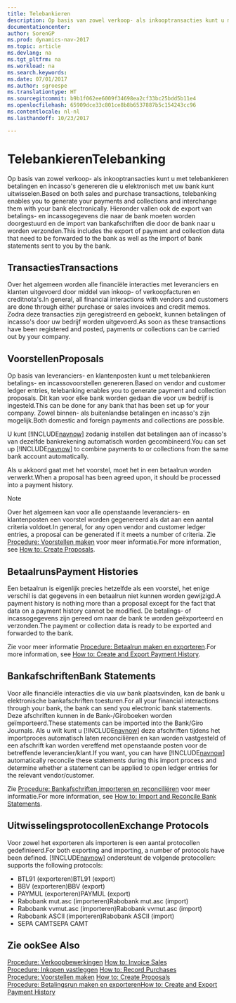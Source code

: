 ```yaml
---
title: Telebankieren
description: Op basis van zowel verkoop- als inkooptransacties kunt u met telebankieren betalingen en incasso's genereren die u elektronisch met uw bank kunt uitwisselen.
documentationcenter: 
author: SorenGP
ms.prod: dynamics-nav-2017
ms.topic: article
ms.devlang: na
ms.tgt_pltfrm: na
ms.workload: na
ms.search.keywords: 
ms.date: 07/01/2017
ms.author: sgroespe
ms.translationtype: HT
ms.sourcegitcommit: b9b1f062ee6009f34698ea2cf33bc25bdd5b11e4
ms.openlocfilehash: 65909dce33c801ce8b8b6537887b5c154243cc96
ms.contentlocale: nl-nl
ms.lasthandoff: 10/23/2017

---
```

# <a name="telebanking"></a><span data-ttu-id="3303d-103">Telebankieren</span><span class="sxs-lookup"><span data-stu-id="3303d-103">Telebanking</span></span>
<span data-ttu-id="3303d-104">Op basis van zowel verkoop- als inkooptransacties kunt u met telebankieren betalingen en incasso's genereren die u elektronisch met uw bank kunt uitwisselen.</span><span class="sxs-lookup"><span data-stu-id="3303d-104">Based on both sales and purchase transactions, telebanking enables you to generate your payments and collections and interchange them with your bank electronically.</span></span> <span data-ttu-id="3303d-105">Hieronder vallen ook de export van betalings- en incassogegevens die naar de bank moeten worden doorgestuurd en de import van bankafschriften die door de bank naar u worden verzonden.</span><span class="sxs-lookup"><span data-stu-id="3303d-105">This includes the export of payment and collection data that need to be forwarded to the bank as well as the import of bank statements sent to you by the bank.</span></span>  

## <a name="transactions"></a><span data-ttu-id="3303d-106">Transacties</span><span class="sxs-lookup"><span data-stu-id="3303d-106">Transactions</span></span>  
<span data-ttu-id="3303d-107">Over het algemeen worden alle financiële interacties met leveranciers en klanten uitgevoerd door middel van inkoop- of verkoopfacturen en creditnota's.</span><span class="sxs-lookup"><span data-stu-id="3303d-107">In general, all financial interactions with vendors and customers are done through either purchase or sales invoices and credit memos.</span></span> <span data-ttu-id="3303d-108">Zodra deze transacties zijn geregistreerd en geboekt, kunnen betalingen of incasso's door uw bedrijf worden uitgevoerd.</span><span class="sxs-lookup"><span data-stu-id="3303d-108">As soon as these transactions have been registered and posted, payments or collections can be carried out by your company.</span></span>  

## <a name="proposals"></a><span data-ttu-id="3303d-109">Voorstellen</span><span class="sxs-lookup"><span data-stu-id="3303d-109">Proposals</span></span>  
<span data-ttu-id="3303d-110">Op basis van leveranciers- en klantenposten kunt u met telebankieren betalings- en incassovoorstellen genereren.</span><span class="sxs-lookup"><span data-stu-id="3303d-110">Based on vendor and customer ledger entries, telebanking enables you to generate payment and collection proposals.</span></span> <span data-ttu-id="3303d-111">Dit kan voor elke bank worden gedaan die voor uw bedrijf is ingesteld.</span><span class="sxs-lookup"><span data-stu-id="3303d-111">This can be done for any bank that has been set up for your company.</span></span> <span data-ttu-id="3303d-112">Zowel binnen- als buitenlandse betalingen en incasso's zijn mogelijk.</span><span class="sxs-lookup"><span data-stu-id="3303d-112">Both domestic and foreign payments and collections are possible.</span></span>  

<span data-ttu-id="3303d-113">U kunt [!INCLUDE[navnow](../../includes/navnow_md.md)] zodanig instellen dat betalingen aan of incasso's van dezelfde bankrekening automatisch worden gecombineerd.</span><span class="sxs-lookup"><span data-stu-id="3303d-113">You can set up [!INCLUDE[navnow](../../includes/navnow_md.md)] to combine payments to or collections from the same bank account automatically.</span></span>  

<span data-ttu-id="3303d-114">Als u akkoord gaat met het voorstel, moet het in een betaalrun worden verwerkt.</span><span class="sxs-lookup"><span data-stu-id="3303d-114">When a proposal has been agreed upon, it should be processed into a payment history.</span></span>  

> [!NOTE]  
>  <span data-ttu-id="3303d-115">Over het algemeen kan voor alle openstaande leveranciers- en klantenposten een voorstel worden gegenereerd als dat aan een aantal criteria voldoet.</span><span class="sxs-lookup"><span data-stu-id="3303d-115">In general, for any open vendor and customer ledger entries, a proposal can be generated if it meets a number of criteria.</span></span> <span data-ttu-id="3303d-116">Zie [Procedure: Voorstellen maken](how-to-create-proposals.md) voor meer informatie.</span><span class="sxs-lookup"><span data-stu-id="3303d-116">For more information, see [How to: Create Proposals](how-to-create-proposals.md).</span></span>  

## <a name="payment-histories"></a><span data-ttu-id="3303d-117">Betaalruns</span><span class="sxs-lookup"><span data-stu-id="3303d-117">Payment Histories</span></span>  
<span data-ttu-id="3303d-118">Een betaalrun is eigenlijk precies hetzelfde als een voorstel, het enige verschil is dat gegevens in een betaalrun niet kunnen worden gewijzigd.</span><span class="sxs-lookup"><span data-stu-id="3303d-118">A payment history is nothing more than a proposal except for the fact that data on a payment history cannot be modified.</span></span> <span data-ttu-id="3303d-119">De betalings- of incassogegevens zijn gereed om naar de bank te worden geëxporteerd en verzonden.</span><span class="sxs-lookup"><span data-stu-id="3303d-119">The payment or collection data is ready to be exported and forwarded to the bank.</span></span>  

 <span data-ttu-id="3303d-120">Zie voor meer informatie [Procedure: Betaalrun maken en exporteren](how-to-create-and-export-payment-history.md).</span><span class="sxs-lookup"><span data-stu-id="3303d-120">For more information, see [How to: Create and Export Payment History](how-to-create-and-export-payment-history.md).</span></span>  

## <a name="bank-statements"></a><span data-ttu-id="3303d-121">Bankafschriften</span><span class="sxs-lookup"><span data-stu-id="3303d-121">Bank Statements</span></span>  
 <span data-ttu-id="3303d-122">Voor alle financiële interacties die via uw bank plaatsvinden, kan de bank u elektronische bankafschriften toesturen.</span><span class="sxs-lookup"><span data-stu-id="3303d-122">For all your financial interactions through your bank, the bank can send you electronic bank statements.</span></span> <span data-ttu-id="3303d-123">Deze afschriften kunnen in de Bank-/Giroboeken worden geïmporteerd.</span><span class="sxs-lookup"><span data-stu-id="3303d-123">These statements can be imported into the Bank/Giro Journals.</span></span> <span data-ttu-id="3303d-124">Als u wilt kunt u [!INCLUDE[navnow](../../includes/navnow_md.md)] deze afschriften tijdens het importproces automatisch laten reconciliëren en kan worden vastgesteld of een afschrift kan worden vereffend met openstaande posten voor de betreffende leverancier/klant.</span><span class="sxs-lookup"><span data-stu-id="3303d-124">If you want, you can have [!INCLUDE[navnow](../../includes/navnow_md.md)] automatically reconcile these statements during this import process and determine whether a statement can be applied to open ledger entries for the relevant vendor/customer.</span></span>  

 <span data-ttu-id="3303d-125">Zie [Procedure: Bankafschriften importeren en reconciliëren](how-to-import-and-reconcile-bank-statements.md) voor meer informatie.</span><span class="sxs-lookup"><span data-stu-id="3303d-125">For more information, see [How to: Import and Reconcile Bank Statements](how-to-import-and-reconcile-bank-statements.md).</span></span>  

## <a name="exchange-protocols"></a><span data-ttu-id="3303d-126">Uitwisselingsprotocollen</span><span class="sxs-lookup"><span data-stu-id="3303d-126">Exchange Protocols</span></span>  
 <span data-ttu-id="3303d-127">Voor zowel het exporteren als importeren is een aantal protocollen gedefinieerd.</span><span class="sxs-lookup"><span data-stu-id="3303d-127">For both exporting and importing, a number of protocols have been defined.</span></span> [!INCLUDE[navnow](../../includes/navnow_md.md)]<span data-ttu-id="3303d-128"> ondersteunt de volgende protocollen:</span><span class="sxs-lookup"><span data-stu-id="3303d-128"> supports the following protocols:</span></span>  

- <span data-ttu-id="3303d-129">BTL91 (exporteren)</span><span class="sxs-lookup"><span data-stu-id="3303d-129">BTL91 (export)</span></span>  
- <span data-ttu-id="3303d-130">BBV (exporteren)</span><span class="sxs-lookup"><span data-stu-id="3303d-130">BBV (export)</span></span>  
- <span data-ttu-id="3303d-131">PAYMUL (exporteren)</span><span class="sxs-lookup"><span data-stu-id="3303d-131">PAYMUL (export)</span></span>  
- <span data-ttu-id="3303d-132">Rabobank mut.asc (importeren)</span><span class="sxs-lookup"><span data-stu-id="3303d-132">Rabobank mut.asc (import)</span></span>  
- <span data-ttu-id="3303d-133">Rabobank vvmut.asc (importeren)</span><span class="sxs-lookup"><span data-stu-id="3303d-133">Rabobank vvmut.asc (import)</span></span>  
- <span data-ttu-id="3303d-134">Rabobank ASCII (importeren)</span><span class="sxs-lookup"><span data-stu-id="3303d-134">Rabobank ASCII (import)</span></span>  
- <span data-ttu-id="3303d-135">SEPA CAMT</span><span class="sxs-lookup"><span data-stu-id="3303d-135">SEPA CAMT</span></span>  

## <a name="see-also"></a><span data-ttu-id="3303d-136">Zie ook</span><span class="sxs-lookup"><span data-stu-id="3303d-136">See Also</span></span>  
 <span data-ttu-id="3303d-137">[Procedure: Verkoopbewerkingen](../../sales-how-invoice-sales.md) </span><span class="sxs-lookup"><span data-stu-id="3303d-137">[How to: Invoice Sales](../../sales-how-invoice-sales.md) </span></span>  
 <span data-ttu-id="3303d-138">[Procedure: Inkopen vastleggen](../../purchasing-how-record-purchases.md) </span><span class="sxs-lookup"><span data-stu-id="3303d-138">[How to: Record Purchases](../../purchasing-how-record-purchases.md) </span></span>  
 <span data-ttu-id="3303d-139">[Procedure: Voorstellen maken](how-to-create-proposals.md) </span><span class="sxs-lookup"><span data-stu-id="3303d-139">[How to: Create Proposals](how-to-create-proposals.md) </span></span>  
 [<span data-ttu-id="3303d-140">Procedure: Betalingsrun maken en exporteren</span><span class="sxs-lookup"><span data-stu-id="3303d-140">How to: Create and Export Payment History</span></span>](how-to-create-and-export-payment-history.md)

